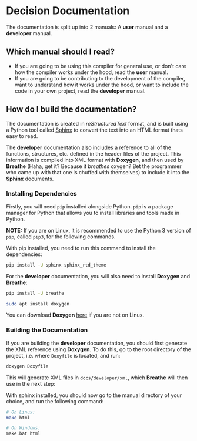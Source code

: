 # Decision Documentation

The documentation is split up into 2 manuals: A **user** manual and a
**developer** manual.

## Which manual should I read?

* If you are going to be using this compiler for general use, or don't care how
the compiler works under the hood, read the **user** manual.
* If you are going to be contributing to the development of the compiler, want
to understand how it works under the hood, or want to include the code in your
own project, read the **developer** manual.

## How do I build the documentation?

The documentation is created in *reStructuredText* format, and is built using a
Python tool called [Sphinx](http://www.sphinx-doc.org/en/master/) to convert
the text into an HTML format thats easy to read.

The **developer** documentation also includes a reference to all of the
functions, structures, etc. defined in the header files of the project.
This information is compiled into XML format with **Doxygen**, and then used
by **Breathe** (Haha, get it? Because it *breathes* oxygen? Bet the programmer
who came up with that one is chuffed with themselves) to include it into the
**Sphinx** documents.

### Installing Dependencies

Firstly, you will need `pip` installed alongside Python. `pip` is a package
manager for Python that allows you to install libraries and tools made in
Python.

**NOTE:** If you are on Linux, it is recommended to use the Python 3 version
of `pip`, called `pip3`, for the following commands.

With pip installed, you need to run this command to install the dependencies:
```bash
pip install -U sphinx sphinx_rtd_theme
```

For the **developer** documentation, you will also need to install **Doxygen**
and **Breathe**:
```bash
pip install -U breathe

sudo apt install doxygen
```

You can download **Doxygen** [here](http://www.doxygen.nl/download.html) if
you are not on Linux.

### Building the Documentation

If you are building the **developer** documentation, you should first generate
the XML reference using **Doxygen**. To do this, go to the root directory of
the project, i.e. where `Doxyfile` is located, and run:
```bash
doxygen Doxyfile
```

This will generate XML files in `docs/developer/xml`, which **Breathe** will
then use in the next step:

With sphinx installed, you should now go to the manual directory of your choice,
and run the following command:
```bash
# On Linux:
make html

# On Windows:
make.bat html
```
